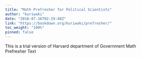 ```yaml
---
title: "Math Prefresher for Political Scientists"
author: "kuriwaki"
date: "2018-07-16T02:19:48Z"
link: "https://bookdown.org/kuriwaki/prefresher/"
toc_weight: "100%"
pinned: false
---
```


This is a trial version of Harvard department of Government Math Prefresher Text
